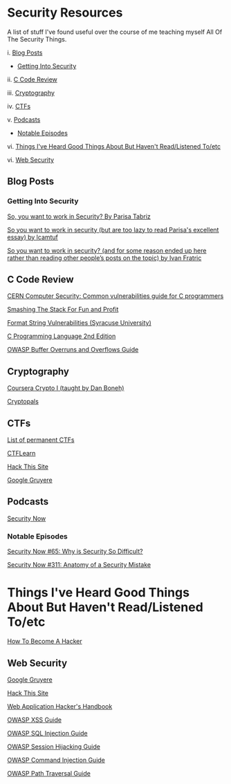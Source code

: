 # Security Resources 

A list of stuff I've found useful over the course of me teaching myself All Of The Security Things.

i. [Blog Posts](#blog-posts)
 - [Getting Into Security](#getting-into-security)

ii. [C Code Review](#c-code-review)

iii. [Cryptography](#cryptography)

iv. [CTFs](#ctfs)

v. [Podcasts](#podcasts)
 - [Notable Episodes](#notable-episodes)
 
vi. [Things I've Heard Good Things About But Haven't Read/Listened To/etc](#things-ive-heard-good-things-about-but-havent-read-listened-to-etc)

vi. [Web Security](#web-security)


## Blog Posts

### Getting Into Security

[So, you want to work in Security? By Parisa Tabriz](https://medium.freecodecamp.org/so-you-want-to-work-in-security-bc6c10157d23)

[So you want to work in security (but are too lazy to read Parisa's excellent essay) by lcamtuf](https://lcamtuf.blogspot.co.uk/2016/08/so-you-want-to-work-in-security-but-are.html)

[So you want to work in security? (and for some reason ended up here rather than reading other people’s posts on the topic) by Ivan Fratric](https://ifsec.blogspot.co.uk/2018/02/so-you-want-to-work-in-security-and-for.html)

## C Code Review

[CERN Computer Security: Common vulnerabilities guide for C programmers](https://security.web.cern.ch/security/recommendations/en/codetools/c.shtml)

[Smashing The Stack For Fun and Profit](http://www-inst.eecs.berkeley.edu/~cs161/fa08/papers/stack_smashing.pdf)

[Format String Vulnerabilities (Syracuse University)](http://www.cis.syr.edu/~wedu/Teaching/cis643/LectureNotes_New/Format_String.pdf)

[C Programming Language 2nd Edition](https://www.amazon.ca/Programming-Language-2nd-Brian-Kernighan/dp/0131103628/ref=redir_mobile_desktop?_encoding=UTF8&keywords=programming%20c&pi=AC_SX236_SY340_FMwebp_QL65&qid=1517593017&ref_=mp_s_a_1_2&sr=8-2
)

[OWASP Buffer Overruns and Overflows Guide](https://www.owasp.org/index.php/Reviewing_Code_for_Buffer_Overruns_and_Overflows)


## Cryptography 

[Coursera Crypto I (taught by Dan Boneh)](https://www.coursera.org/learn/crypto)

[Cryptopals](https://cryptopals.com/)


## CTFs

[List of permanent CTFs](http://captf.com/practice-ctf/)

[CTFLearn]()

[Hack This Site]()

[Google Gruyere]()

## Podcasts

[Security Now](https://www.grc.com/securitynow.htm)

### Notable Episodes 

[Security Now #65: Why is Security So Difficult?](https://www.grc.com/sn/past/2006.htm)

[Security Now #311: Anatomy of a Security Mistake](https://www.grc.com/sn/past/2011.htm)

# Things I've Heard Good Things About But Haven't Read/Listened To/etc

[How To Become A Hacker](http://www.catb.org/esr/faqs/hacker-howto.html)

## Web Security 

[Google Gruyere](https://google-gruyere.appspot.com/)

[Hack This Site](www.hackthissite.org)

[Web Application Hacker's Handbook](https://www.amazon.ca/Web-Application-Hackers-Handbook-Exploiting/dp/1118026470)

[OWASP XSS Guide](https://www.owasp.org/index.php/Cross-site_Scripting_(XSS))

[OWASP SQL Injection Guide](https://www.owasp.org/index.php/SQL_Injection)

[OWASP Session Hijacking Guide](https://www.owasp.org/index.php/Session_hijacking_attack)

[OWASP Command Injection Guide](https://www.owasp.org/index.php/Command_Injection)

[OWASP Path Traversal Guide](https://www.owasp.org/index.php/Path_Traversal)
